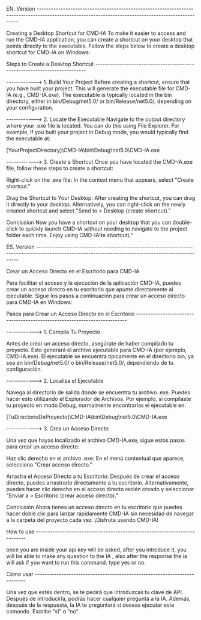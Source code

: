 




EN. Version ----------------------------------------------------------------------------------------------------------------------------------------------------

Creating a Desktop Shortcut for CMD-IA
To make it easier to access and run the CMD-IA application, you can create a shortcut on your desktop that points directly to the executable. Follow the steps below to create a desktop shortcut for CMD-IA on Windows:

Steps to Create a Desktop Shortcut --------------------------------------------------------------------------

------------> 1. Build Your Project
Before creating a shortcut, ensure that you have built your project. This will generate the executable file for CMD-IA (e.g., CMD-IA.exe). The executable is typically located in the bin directory, either in bin/Debug/net5.0/ or bin/Release/net5.0/, depending on your configuration.

------------> 2. Locate the Executable
Navigate to the output directory where your .exe file is located. You can do this using File Explorer. For example, if you built your project in Debug mode, you would typically find the executable at:

[YourProjectDirectory]\CMD-IA\bin\Debug\net5.0\CMD-IA.exe


------------> 3. Create a Shortcut
Once you have located the CMD-IA.exe file, follow these steps to create a shortcut:

Right-click on the .exe file: In the context menu that appears, select "Create shortcut."

Drag the Shortcut to Your Desktop: After creating the shortcut, you can drag it directly to your desktop. Alternatively, you can right-click on the newly created shortcut and select "Send to > Desktop (create shortcut)."

Conclusion
Now you have a shortcut on your desktop that you can double-click to quickly launch CMD-IA without needing to navigate to the project folder each time. Enjoy using CMD-IA!te shortcut)." 


ES. Version ----------------------------------------------------------------------------------------------------------------------------------------------------

Crear un Acceso Directo en el Escritorio para CMD-IA

Para facilitar el acceso y la ejecución de la aplicación CMD-IA, puedes crear un acceso directo en tu escritorio que apunte directamente al ejecutable. Sigue los pasos a continuación para crear un acceso directo para CMD-IA en Windows:

Pasos para Crear un Acceso Directo en el Escritorio --------------------------------------------------------------------------

------------> 1. Compila Tu Proyecto

Antes de crear un acceso directo, asegúrate de haber compilado tu proyecto. Esto generará el archivo ejecutable para CMD-IA (por ejemplo, CMD-IA.exe). El ejecutable se encuentra típicamente en el directorio bin, ya sea en bin/Debug/net5.0/ o bin/Release/net5.0/, dependiendo de tu configuración.

------------> 2. Localiza el Ejecutable

Navega al directorio de salida donde se encuentra tu archivo .exe. Puedes hacer esto utilizando el Explorador de Archivos. Por ejemplo, si compilaste tu proyecto en modo Debug, normalmente encontrarías el ejecutable en:

[TuDirectorioDeProyecto]\CMD-IA\bin\Debug\net5.0\CMD-IA.exe


------------> 3. Crea un Acceso Directo

Una vez que hayas localizado el archivo CMD-IA.exe, sigue estos pasos para crear un acceso directo:

Haz clic derecho en el archivo .exe: En el menú contextual que aparece, selecciona "Crear acceso directo."

Arrastra el Acceso Directo a tu Escritorio: Después de crear el acceso directo, puedes arrastrarlo directamente a tu escritorio. Alternativamente, puedes hacer clic derecho en el acceso directo recién creado y seleccionar "Enviar a > Escritorio (crear acceso directo)."

Conclusión
Ahora tienes un acceso directo en tu escritorio que puedes hacer doble clic para lanzar rápidamente CMD-IA sin necesidad de navegar a la carpeta del proyecto cada vez. ¡Disfruta usando CMD-IA!





How to use --------------------------------------------------------------------------

once you are inside your api key will be asked, after you introduce it, you will be able to make any question to the IA , also after the response the ia will ask if you want to run this command. type yes or no.



Cómo usar --------------------------------------------------------------------------

Una vez que estés dentro, se te pedirá que introduzcas tu clave de API. Después de introducirla, podrás hacer cualquier pregunta a la IA. Además, después de la respuesta, la IA te preguntará si deseas ejecutar este comando. Escribe "sí" o "no".